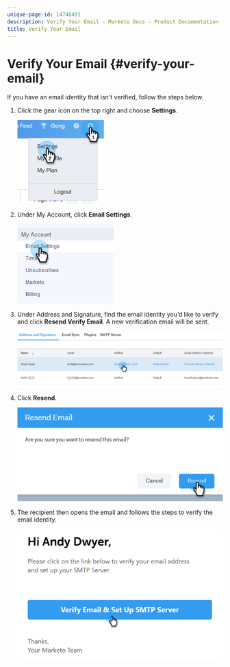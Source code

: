 ```yaml
---
unique-page-id: 14746491
description: Verify Your Email - Marketo Docs - Product Documentation
title: Verify Your Email
---
```


# Verify Your Email {#verify-your-email}

If you have an email identity that isn't verified, follow the steps below.

1. Click the gear icon on the top right and choose **Settings**.

   ![](assets/verify-your-email-1.png)

1. Under My Account, click **Email Settings**.

   ![](assets/verify-your-email-2.png)

1. Under Address and Signature, find the email identity you’d like to verify and click **Resend Verify Email**. A new verification email will be sent.

   ![](assets/verify-your-email-3.png)

1. Click **Resend**.

   ![](assets/verify-your-email-4.png)

1. The recipient then opens the email and follows the steps to verify the email identity.

   ![](assets/verify-your-email-5.png)
